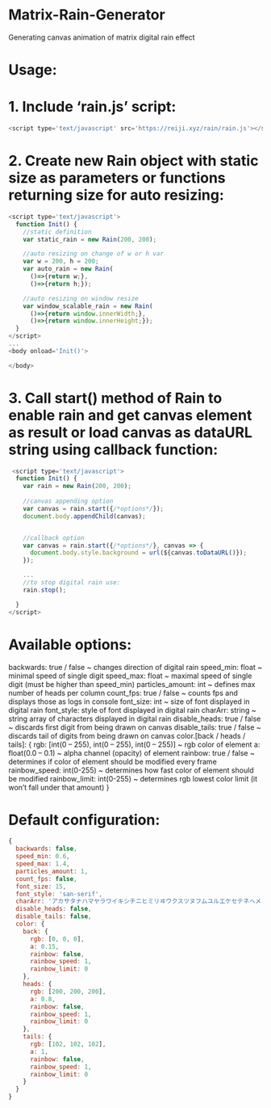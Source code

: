 # Matrix-Rain-Generator
Generating canvas animation of matrix digital rain effect

# Usage:

# 1. Include ‘rain.js’ script:

```js
<script type='text/javascript' src='https://reiji.xyz/rain/rain.js'></script> 
```

# 2. Create new Rain object with static size as parameters or functions returning size for auto resizing:

```js
<script type='text/javascript'>
  function Init() {
    //static definition
    var static_rain = new Rain(200, 200);

    //auto resizing on change of w or h var
    var w = 200, h = 200;
    var auto_rain = new Rain(
      ()=>{return w;},
      ()=>{return h;});

    //auto resizing on window resize
    var window_scalable_rain = new Rain(
      ()=>{return window.innerWidth;},
      ()=>{return window.innerHeight;});
  }
</script>
...
<body onload='Init()'>

</body>
```

# 3. Call start() method of Rain to enable rain and get canvas element as result or load canvas as dataURL string using callback function:

```js
 <script type='text/javascript'>
  function Init() {
    var rain = new Rain(200, 200);
    
    //canvas appending option
    var canvas = rain.start({/*options*/});
    document.body.appendChild(canvas);


    //callback option
    var canvas = rain.start({/*options*/}, canvas => {
      document.body.style.background = url(${canvas.toDataURL()});
    });

    ...
    //to stop digital rain use:
    rain.stop();

  }
</script> 
```


# Available options:

backwards: true / false ~ changes direction of digital rain
speed_min: float ~ minimal speed of single digit
speed_max: float ~ maximal speed of single digit (must be higher than speed_min) 
particles_amount: int ~ defines max number of heads per column
count_fps: true / false ~ counts fps and displays those as logs in console
font_size: int ~ size of font displayed in digital rain
font_style: style of font displayed in digital rain
charArr: string ~ string array of characters displayed in digital rain
disable_heads: true / false ~ discards first digit from being drawn on canvas
disable_tails: true / false ~ discards tail of digits from being drawn on canvas
color.[back / heads / tails]: {
rgb: [int(0 – 255), int(0 – 255), int(0 – 255)] ~ rgb color of element
a: float(0.0 – 0.1) ~ alpha channel (opacity) of element
rainbow: true / false ~ determines if color of element should be modified every frame
rainbow_speed: int(0-255) ~ determines how fast color of element should be modified
rainbow_limit: int(0-255) ~ determines rgb lowest color limit (it won’t fall under that amount) }



# Default configuration:
```js
{
  backwards: false,
  speed_min: 0.6,
  speed_max: 1.4,
  particles_amount: 1,
  count_fps: false,
  font_size: 15,
  font_style: 'san-serif',
  charArr: 'アカサタナハマヤラワイキシチニヒミリヰウクスツヌフムユルエケセテネヘメレヱオコソトノホモヨロヲンあかさたなはまやらわいきしちにひみりゐうくすつぬふむゆるえけせてねへめれゑおこそとのほもよろをん0123456789',
  disable_heads: false,
  disable_tails: false,
  color: {
    back: {
      rgb: [0, 0, 0],
      a: 0.15,
      rainbow: false,
      rainbow_speed: 1,
      rainbow_limit: 0
    }, 
    heads: {
      rgb: [200, 200, 200],
      a: 0.8,
      rainbow: false,
      rainbow_speed: 1,
      rainbow_limit: 0
    },
    tails: {
      rgb: [102, 102, 102],
      a: 1,
      rainbow: false,
      rainbow_speed: 1,
      rainbow_limit: 0
    }
  }  
}
```
